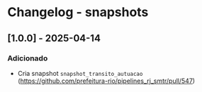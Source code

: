 # Changelog - snapshots

## [1.0.0] - 2025-04-14

### Adicionado

- Cria snapshot `snapshot_transito_autuacao` (https://github.com/prefeitura-rio/pipelines_rj_smtr/pull/547)